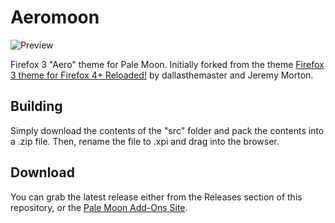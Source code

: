 # Aeromoon
![Preview](http://i67.tinypic.com/10f2dzt.png)

Firefox 3 "Aero" theme for Pale Moon. Initially forked from the theme [Firefox 3 theme for Firefox 4+ Reloaded!](https://addons.mozilla.org/firefox/addon/firefox-3-theme-for-firefox-1/) by dallasthemaster and Jeremy Morton.

## Building
Simply download the contents of the "src" folder  and pack the contents into a .zip file. Then, rename the file to .xpi and drag into the browser.

## Download
You can grab the latest release either from the Releases section of this repository, or the [Pale Moon Add-Ons Site](https://addons.palemoon.org/themes/complete/aeromoon/).
